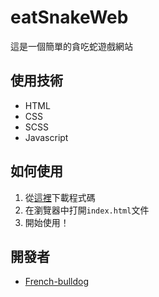 # eatSnakeWeb
這是一個簡單的貪吃蛇遊戲網站

## 使用技術

- HTML
- CSS
- SCSS
- Javascript

## 如何使用

1. 從[這裡](https://github.com/French-bulldog/BreadcrumbseatSnakeWeb/)下載程式碼
2. 在瀏覽器中打開`index.html`文件
3. 開始使用！

## 開發者

- [French-bulldog](https://github.com/French-bulldog)
